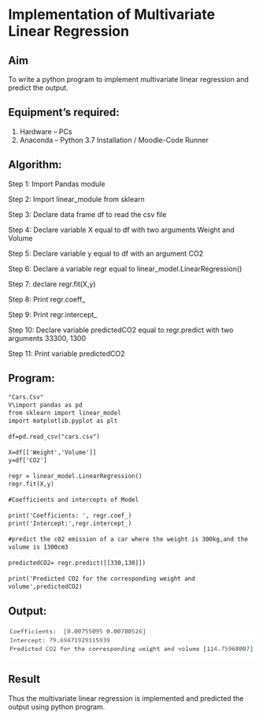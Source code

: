 # Implementation of Multivariate Linear Regression
## Aim
To write a python program to implement multivariate linear regression and predict the output.
## Equipment’s required:
1.	Hardware – PCs
2.	Anaconda – Python 3.7 Installation / Moodle-Code Runner
## Algorithm:
Step 1:
Import Pandas module

Step 2:
Import linear_module from sklearn

Step 3:
Declare data frame df to read the csv file

Step 4:
Declare variable X equal to df with two arguments Weight and Volume

Step 5:
Declare variable y equal to df with an argument CO2

Step 6:
Declare a variable regr equal to linear_model.LinearRegression()

Step 7:
declare regr.fit(X,y)

Step 8:
Print regr.coeff_

Step 9:
Print regr.intercept_

Step 10:
Declare variable predictedCO2 equal to regr.predict with two arguments 33300, 1300

Step 11:
Print variable predictedCO2

## Program:
```
"Cars.Csv"
V\import pandas as pd
from sklearn import linear_model
import matplotlib.pyplot as plt

df=pd.read_csv("cars.csv")

X=df[['Weight','Volume']]
y=df['CO2']

regr = linear_model.LinearRegression()
regr.fit(X,y)

#Coefficients and intercepts of Model

print('Coefficients: ', regr.coef_)
print('Intercept:',regr.intercept_)

#predict the c02 emission of a car where the weight is 300kg,and the volume is 1300cm3

predictedCO2= regr.predict([[330,130]])

print('Predicted CO2 for the corresponding weight and volume',predictedCO2)

```
## Output:

![program](ex.png)


## Result
Thus the multivariate linear regression is implemented and predicted the output using python program.
